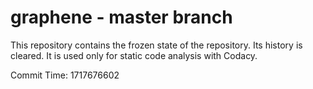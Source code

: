# graphene - master branch

This repository contains the frozen state of the repository.
Its history is cleared. It is used only for static code
analysis with Codacy.

Commit Time: 1717676602